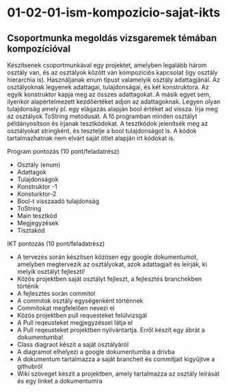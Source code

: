 # 01-02-01-ism-kompozicio-sajat-ikts
## Csoportmunka megoldás vizsgaremek témában kompozícióval
Készítsenek csoportmunkával egy projektet, amelyben legalább három osztály van, és az osztályok között van kompozíciós kapcsolat (így osztály hierarchia is). Használjanak enum típust valamelyik osztály adattagjánál. Az osztályoknak legyenek adattagai, tulajdonságai, és két konstruktora. Az egyik konstruktor kapja meg az összes adattagokat. A másik egyet sem, ilyenkor alapértelmezett kezdőértéket adjon az adattagoknak. Legyen olyan tulajdonság amely pl. egy elágazás alapján bool értéket ad vissza. Írja meg az osztályok ToString metódusát. A fő programban minden osztályt példányosítson és írjanak tesztkódokat. A tesztkódok jelenítsék meg az osztályokat stringként, és tesztelje a bool tulajdonságot is. A kódok tartalmazhatnak nem elvárt saját ötlet alapján írt kódokat is.


Program pontozás (10 pont/feladatrész)
  - Osztály (enum)
  -	Adattagok
  -	Tulajdonságok
  -	Konstruktor -1
  -	Konsturktor-2
  -	Bool-t visszaadó tulajdonság
  -	ToString
  -	Main tesztkód
  -	Megjegyzések
  -	Tisztakód

IKT pontozás (10 pont/feladatrész)
 -	A tervezés során készítsen közösen egy google dokumentumot, amelyben megtervezik az osztályokat, azok adattagjait és leírják, ki melyik osztályt fejleszti!
 -	Közös projektben saját osztályt fejleszt, a fejlesztés branchekben történik
 -	A fejlesztés során commitol 
 -	A commitok osztály egységenként történnek
 -	 Commitokat megfelelően nevezi el
 -	 Közös projektben pull requesteket felülvizsgál 
 -	 A Pull reqeusteket megjegyzéssel látja el
 -	 A Pull reqeusteket projektben nyilvántartja. Erről készít egy ábrát a dokumentumba!
 -	 Class diagraot készit a saját osztályáról
 -	 A diagramot elhelyezi a google dokumentumba a drivba
 -	 A dokumentum tartalmazza a saját brancheit és commitjait kigyűjtve a githubról
 -	 Wiki szöveget készit a projektben, amely tartalmazza az osztály leírását és egy linket a dokumentumra
